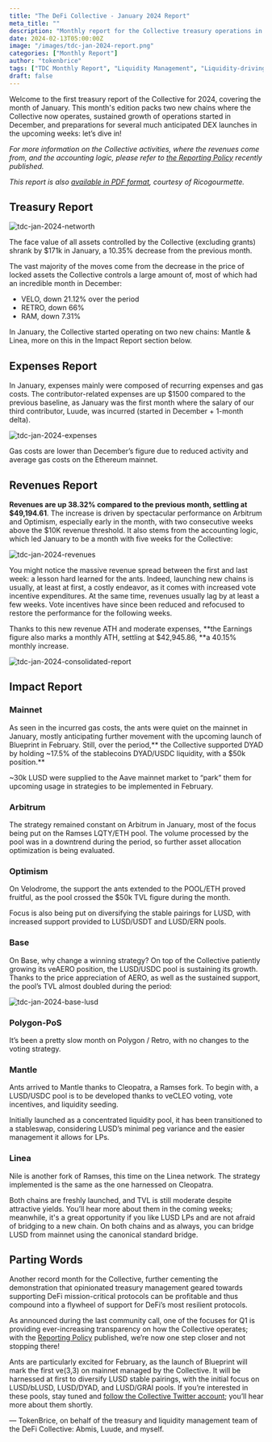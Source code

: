 ```yaml
---
title: "The DeFi Collective - January 2024 Report"
meta_title: ""
description: "Monthly report for the Collective treasury operations in January 2024. Highlights: launch on Linea & Mantle, sustained growth of activities on Base & Optimism."
date: 2024-02-13T05:00:00Z
image: "/images/tdc-jan-2024-report.png"
categories: ["Monthly Report"]
author: "tokenbrice"
tags: ["TDC Monthly Report", "Liquidity Management", "Liquidity-driving Tokens", "Collective"]
draft: false
---
```


Welcome to the first treasury report of the Collective for 2024, covering the month of January. This month's edition packs two new chains where the Collective now operates, sustained growth of operations started in December, and preparations for several much anticipated DEX launches in the upcoming weeks: let’s dive in!

_For more information on the Collective activities, where the revenues come from, and the accounting logic, please refer to [the Reporting Policy](https://deficollective.org/reporting-policy/) recently published._

_This report is also [available in PDF format](https://github.com/deficollective/deficollective.github.io/blob/main/assets/images/tdc-jan-2024-report/tdc-jan-2024-report.pdf), courtesy of Ricogourmette._


## Treasury Report


![tdc-jan-2024-networth](https://raw.githubusercontent.com/deficollective/deficollective.github.io/main/assets/images/tdc-jan-2024-report/net-worth.jpg)


The face value of all assets controlled by the Collective (excluding grants) shrank by $171k in January, a 10.35% decrease from the previous month.

The vast majority of the moves come from the decrease in the price of locked assets the Collective controls a large amount of, most of which had an incredible month in December:



* VELO, down 21.12% over the period
* RETRO, down 66%
* RAM, down 7.31%

In January, the Collective started operating on two new chains: Mantle & Linea, more on this in the Impact Report section below.


## Expenses Report

In January, expenses mainly were composed of recurring expenses and gas costs. The contributor-related expenses are up $1500 compared to the previous baseline, as January was the first month where the salary of our third contributor, Luude, was incurred (started in December + 1-month delta).

![tdc-jan-2024-expenses](https://raw.githubusercontent.com/deficollective/deficollective.github.io/main/assets/images/tdc-jan-2024-report/expenses.jpg)


Gas costs are lower than December’s figure due to reduced activity and average gas costs on the Ethereum mainnet.


## Revenues Report

**Revenues are up 38.32% compared to the previous month, settling at $49,194.61**. The increase is driven by spectacular performance on Arbitrum and Optimism, especially early in the month, with two consecutive weeks above the $10K revenue threshold. It also stems from the accounting logic, which led January to be a month with five weeks for the Collective:


![tdc-jan-2024-revenues](https://raw.githubusercontent.com/deficollective/deficollective.github.io/main/assets/images/tdc-jan-2024-report/revenues.jpg)


You might notice the massive revenue spread between the first and last week: a lesson hard learned for the ants. Indeed, launching new chains is usually, at least at first, a costly endeavor, as it comes with increased vote incentive expenditures. At the same time, revenues usually lag by at least a few weeks. Vote incentives have since been reduced and refocused to restore the performance for the following weeks.

Thanks to this new revenue ATH and moderate expenses, **the Earnings figure also marks a monthly ATH, settling at $42,945.86, **a 40.15% monthly increase.


![tdc-jan-2024-consolidated-report](https://raw.githubusercontent.com/deficollective/deficollective.github.io/main/assets/images/tdc-jan-2024-report/consolidated-report.jpg)



## Impact Report


### Mainnet

As seen in the incurred gas costs, the ants were quiet on the mainnet in January, mostly anticipating further movement with the upcoming launch of Blueprint in February. Still, over the period,** the Collective supported DYAD by holding ~17.5% of the stablecoins DYAD/USDC liquidity, with a $50k position.**

~30k LUSD were supplied to the Aave mainnet market to “park” them for upcoming usage in strategies to be implemented in February.


### Arbitrum

The strategy remained constant on Arbitrum in January, most of the focus being put on the Ramses LQTY/ETH pool. The volume processed by the pool was in a downtrend during the period, so further asset allocation optimization is being evaluated.


### Optimism

On Velodrome, the support the ants extended to the POOL/ETH proved fruitful, as the pool crossed the $50k TVL figure during the month.

Focus is also being put on diversifying the stable pairings for LUSD, with increased support provided to LUSD/USDT and LUSD/ERN pools. 


### Base

On Base, why change a winning strategy? On top of the Collective patiently growing its veAERO position, the LUSD/USDC pool is sustaining its growth. Thanks to the price appreciation of AERO, as well as the sustained support, the pool’s TVL almost doubled during the period:


![tdc-jan-2024-base-lusd](https://raw.githubusercontent.com/deficollective/deficollective.github.io/main/assets/images/tdc-jan-2024-report/lusd-usdc-aero.png)



### Polygon-PoS

It’s been a pretty slow month on Polygon / Retro, with no changes to the voting strategy.


### Mantle

Ants arrived to Mantle thanks to Cleopatra, a Ramses fork. To begin with, a LUSD/USDC pool is to be developed thanks to veCLEO voting, vote incentives, and liquidity seeding.

Initially launched as a concentrated liquidity pool, it has been transitioned to a stableswap, considering LUSD’s minimal peg variance and the easier management it allows for LPs.


### Linea

Nile is another fork of Ramses, this time on the Linea network. The strategy implemented is the same as the one harnessed on Cleopatra.

Both chains are freshly launched, and TVL is still moderate despite attractive yields. You’ll hear more about them in the coming weeks; meanwhile, it's a great opportunity if you like LUSD LPs and are not afraid of bridging to a new chain. On both chains and as always, you can bridge LUSD from mainnet using the canonical standard bridge.


## Parting Words

Another record month for the Collective, further cementing the demonstration that opinionated treasury management geared towards supporting DeFi mission-critical protocols can be profitable and thus compound into a flywheel of support for DeFi’s most resilient protocols. 

As announced during the last community call, one of the focuses for Q1 is providing ever-increasing transparency on how the Collective operates; with the [Reporting Policy](https://deficollective.org/reporting-policy/) published, we’re now one step closer and not stopping there!

Ants are particularly excited for February, as the launch of Blueprint will mark the first ve(3,3) on mainnet managed by the Collective. It will be harnessed at first to diversify LUSD stable pairings, with the initial focus on LUSD/bLUSD, LUSD/DYAD, and LUSD/GRAI pools. If you’re interested in these pools, stay tuned and [follow the Collective Twitter account](https://twitter.com/DeFiCollective_); you’ll hear more about them shortly.

— TokenBrice, on behalf of the treasury and liquidity management team of the DeFi Collective: Abmis, Luude, and myself.
